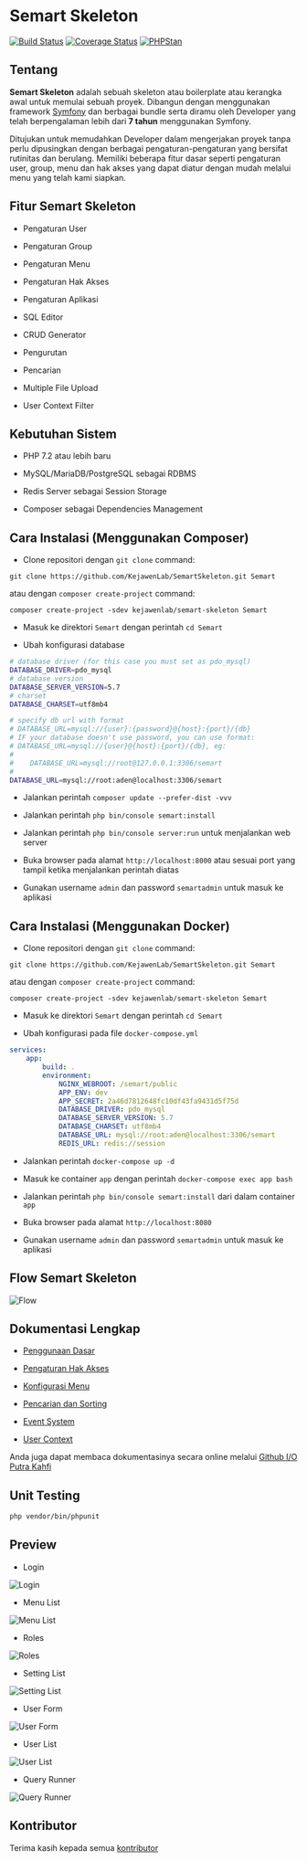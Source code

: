 # Semart Skeleton

[![Build Status](https://travis-ci.org/KejawenLab/SemartSkeleton.svg?branch=master)](https://travis-ci.org/KejawenLab/SemartSkeleton)
[![Coverage Status](https://coveralls.io/repos/github/KejawenLab/SemartSkeleton/badge.svg?branch=master)](https://coveralls.io/github/KejawenLab/SemartSkeleton?branch=master)
[![PHPStan](https://img.shields.io/badge/style-level%20max-brightgreen.svg?style=flat-square&label=phpstan)](https://github.com/phpstan/phpstan)

## Tentang

**Semart Skeleton** adalah sebuah skeleton atau boilerplate atau kerangka awal untuk memulai sebuah proyek. Dibangun dengan menggunakan framework [Symfony](https://symfony.com) dan berbagai bundle serta diramu oleh Developer yang telah berpengalaman lebih dari **7 tahun** menggunakan Symfony.


Ditujukan untuk memudahkan Developer dalam mengerjakan proyek tanpa perlu dipusingkan dengan berbagai pengaturan-pengaturan yang bersifat rutinitas dan berulang.
Memiliki beberapa fitur dasar seperti pengaturan user, group, menu dan hak akses yang dapat diatur dengan mudah melalui menu yang telah kami siapkan.

## Fitur Semart Skeleton

- Pengaturan User

- Pengaturan Group

- Pengaturan Menu

- Pengaturan Hak Akses

- Pengaturan Aplikasi

- SQL Editor

- CRUD Generator

- Pengurutan

- Pencarian

- Multiple File Upload

- User Context Filter


## Kebutuhan Sistem

- PHP 7.2 atau lebih baru

- MySQL/MariaDB/PostgreSQL sebagai RDBMS

- Redis Server sebagai Session Storage

- Composer sebagai Dependencies Management


## Cara Instalasi (Menggunakan Composer)

- Clone repositori dengan `git clone` command:

```
git clone https://github.com/KejawenLab/SemartSkeleton.git Semart
```

atau dengan `composer create-project` command:

```
composer create-project -sdev kejawenlab/semart-skeleton Semart
```

- Masuk ke direktori `Semart` dengan perintah `cd Semart`

- Ubah konfigurasi database

```bash
# database driver (for this case you must set as pdo_mysql)
DATABASE_DRIVER=pdo_mysql
# database version
DATABASE_SERVER_VERSION=5.7
# charset
DATABASE_CHARSET=utf8mb4

# specify db url with format
# DATABASE_URL=mysql://{user}:{password}@{host}:{port}/{db}
# IF your database doesn't use password, you can use format:
# DATABASE_URL=mysql://{user}@{host}:{port}/{db}, eg:
#
#    DATABASE_URL=mysql://root@127.0.0.1:3306/semart
#
DATABASE_URL=mysql://root:aden@localhost:3306/semart

```

- Jalankan perintah `composer update --prefer-dist -vvv`

- Jalankan perintah `php bin/console semart:install`

- Jalankan perintah `php bin/console server:run` untuk menjalankan web server

- Buka browser pada alamat `http://localhost:8000` atau sesuai port yang tampil ketika menjalankan perintah diatas

- Gunakan username `admin` dan password `semartadmin` untuk masuk ke aplikasi

## Cara Instalasi (Menggunakan Docker)

- Clone repositori dengan `git clone` command:

```
git clone https://github.com/KejawenLab/SemartSkeleton.git Semart
```

atau dengan `composer create-project` command:

```
composer create-project -sdev kejawenlab/semart-skeleton Semart
```

- Masuk ke direktori `Semart` dengan perintah `cd Semart`

- Ubah konfigurasi pada file `docker-compose.yml`

```yaml
services:
    app:
        build: .
        environment:
            NGINX_WEBROOT: /semart/public
            APP_ENV: dev
            APP_SECRET: 2a46d7812648fc10df43fa9431d5f75d
            DATABASE_DRIVER: pdo_mysql
            DATABASE_SERVER_VERSION: 5.7
            DATABASE_CHARSET: utf8mb4
            DATABASE_URL: mysql://root:aden@localhost:3306/semart
            REDIS_URL: redis://session
```

- Jalankan perintah `docker-compose up -d`

- Masuk ke container `app` dengan perintah `docker-compose exec app bash`

- Jalankan perintah `php bin/console semart:install` dari dalam container `app`

- Buka browser pada alamat `http://localhost:8080`

- Gunakan username `admin` dan password `semartadmin` untuk masuk ke aplikasi

## Flow Semart Skeleton

![Flow](../assets/imgs/flow.png "Flow")

## Dokumentasi Lengkap

- [Penggunaan Dasar](doc/id/usage.md)

- [Pengaturan Hak Akses](doc/id/permission.md)

- [Konfigurasi Menu](doc/id/menu.md)

- [Pencarian dan Sorting](doc/id/search_sort.md)

- [Event System](doc/id/event.md)

- [User Context](doc/id/user_context.md)

Anda juga dapat membaca dokumentasinya secara online melalui [Github I/O Putra Kahfi](https://puterakahfi.github.io/SemartSkeleton)

## Unit Testing

```bash
php vendor/bin/phpunit
```

## Preview

* Login

![Login](../assets/imgs/login.png "Login")

* Menu List

![Menu List](../assets/imgs/menu_list.png "Menu List")

* Roles

![Roles](../assets/imgs/roles.png "Roles")

* Setting List

![Setting List](../assets/imgs/setting_list.png "Setting List")

* User Form

![User Form](../assets/imgs/user_form.png "User Form")

* User List

![User List](../assets/imgs/user_list.png "User List")

* Query Runner

![Query Runner](../assets/imgs/query_runner.png "Query Runner")

## Kontributor

Terima kasih kepada semua [kontributor](https://github.com/KejawenLab/SemartSkeleton/graphs/contributors)
